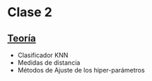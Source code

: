 # Clase 2

## [Teoría](teoria/clase2.pdf)

* Clasificador KNN
* Medidas de distancia
* Métodos de Ajuste de los hiper-parámetros
